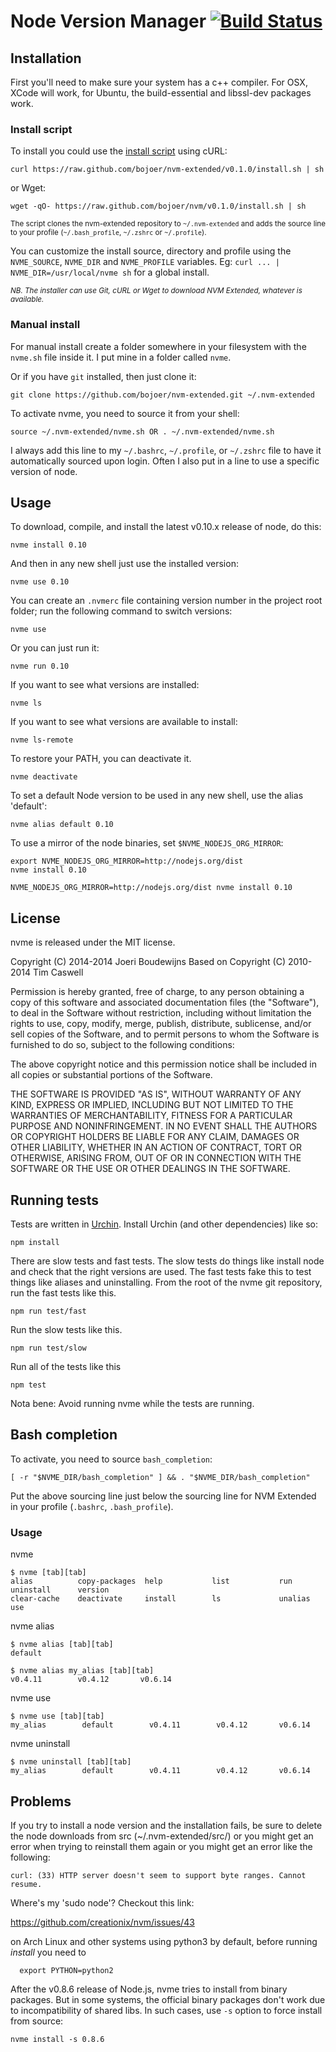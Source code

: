 # Node Version Manager [![Build Status](https://travis-ci.org/bojoer/nvme.svg?branch=master)](https://travis-ci.org/bojoer/nvm-extended)

## Installation

First you'll need to make sure your system has a c++ compiler.  For OSX, XCode will work, for Ubuntu, the build-essential and libssl-dev packages work.

### Install script

To install you could use the [install script](https://github.com/bojoer/nvm-extended/blob/v0.1.0/install.sh) using cURL:

    curl https://raw.github.com/bojoer/nvm-extended/v0.1.0/install.sh | sh

or Wget:

    wget -qO- https://raw.github.com/bojoer/nvm/v0.1.0/install.sh | sh

<sub>The script clones the nvm-extended repository to `~/.nvm-extended` and adds the source line to your profile (`~/.bash_profile`, `~/.zshrc` or `~/.profile`).</sub>

You can customize the install source, directory and profile using the `NVME_SOURCE`, `NVME_DIR` and `NVME_PROFILE` variables. Eg: `curl ... | NVME_DIR=/usr/local/nvme sh` for a global install.

<sub>*NB. The installer can use Git, cURL or Wget to download NVM Extended, whatever is available.*</sub>

### Manual install

For manual install create a folder somewhere in your filesystem with the `nvme.sh` file inside it.  I put mine in a folder called `nvme`.

Or if you have `git` installed, then just clone it:

    git clone https://github.com/bojoer/nvm-extended.git ~/.nvm-extended

To activate nvme, you need to source it from your shell:

    source ~/.nvm-extended/nvme.sh OR . ~/.nvm-extended/nvme.sh

I always add this line to my `~/.bashrc`, `~/.profile`, or `~/.zshrc` file to have it automatically sourced upon login.
Often I also put in a line to use a specific version of node.

## Usage

To download, compile, and install the latest v0.10.x release of node, do this:

    nvme install 0.10

And then in any new shell just use the installed version:

    nvme use 0.10

You can create an `.nvmerc` file containing version number in the project root folder; run the following command to switch versions:

    nvme use

Or you can just run it:

    nvme run 0.10

If you want to see what versions are installed:

    nvme ls

If you want to see what versions are available to install:

    nvme ls-remote

To restore your PATH, you can deactivate it.

    nvme deactivate

To set a default Node version to be used in any new shell, use the alias 'default':

    nvme alias default 0.10

To use a mirror of the node binaries, set `$NVME_NODEJS_ORG_MIRROR`:

    export NVME_NODEJS_ORG_MIRROR=http://nodejs.org/dist
    nvme install 0.10

    NVME_NODEJS_ORG_MIRROR=http://nodejs.org/dist nvme install 0.10

## License

nvme is released under the MIT license.

Copyright (C) 2014-2014 Joeri Boudewijns
Based on Copyright (C) 2010-2014 Tim Caswell

Permission is hereby granted, free of charge, to any person obtaining a copy of this software and associated documentation files (the "Software"), to deal in the Software without restriction, including without limitation the rights to use, copy, modify, merge, publish, distribute, sublicense, and/or sell copies of the Software, and to permit persons to whom the Software is furnished to do so, subject to the following conditions:

The above copyright notice and this permission notice shall be included in all copies or substantial portions of the Software.

THE SOFTWARE IS PROVIDED "AS IS", WITHOUT WARRANTY OF ANY KIND, EXPRESS OR IMPLIED, INCLUDING BUT NOT LIMITED TO THE WARRANTIES OF MERCHANTABILITY, FITNESS FOR A PARTICULAR PURPOSE AND NONINFRINGEMENT. IN NO EVENT SHALL THE AUTHORS OR COPYRIGHT HOLDERS BE LIABLE FOR ANY CLAIM, DAMAGES OR OTHER LIABILITY, WHETHER IN AN ACTION OF CONTRACT, TORT OR OTHERWISE, ARISING FROM, OUT OF OR IN CONNECTION WITH THE SOFTWARE OR THE USE OR OTHER DEALINGS IN THE SOFTWARE.

## Running tests
Tests are written in [Urchin](https://github.com/scraperwiki/urchin). Install Urchin (and other dependencies) like so:

    npm install

There are slow tests and fast tests. The slow tests do things like install node
and check that the right versions are used. The fast tests fake this to test
things like aliases and uninstalling. From the root of the nvme git repository,
run the fast tests like this.

    npm run test/fast

Run the slow tests like this.

    npm run test/slow

Run all of the tests like this

    npm test

Nota bene: Avoid running nvme while the tests are running.

## Bash completion

To activate, you need to source `bash_completion`:

  	[ -r "$NVME_DIR/bash_completion" ] && . "$NVME_DIR/bash_completion"

Put the above sourcing line just below the sourcing line for NVM Extended in your profile (`.bashrc`, `.bash_profile`).

### Usage

nvme

	$ nvme [tab][tab]
	alias          copy-packages  help           list           run            uninstall      version
	clear-cache    deactivate     install        ls             unalias        use

nvme alias

	$ nvme alias [tab][tab]
	default

	$ nvme alias my_alias [tab][tab]
	v0.4.11        v0.4.12       v0.6.14

nvme use

	$ nvme use [tab][tab]
	my_alias        default        v0.4.11        v0.4.12       v0.6.14

nvme uninstall

	$ nvme uninstall [tab][tab]
	my_alias        default        v0.4.11        v0.4.12       v0.6.14

## Problems

If you try to install a node version and the installation fails, be sure to delete the node downloads from src (~/.nvm-extended/src/) or you might get an error when trying to reinstall them again or you might get an error like the following:

    curl: (33) HTTP server doesn't seem to support byte ranges. Cannot resume.

Where's my 'sudo node'? Checkout this link:

https://github.com/creationix/nvm/issues/43

on Arch Linux and other systems using python3 by default, before running *install* you need to

      export PYTHON=python2

After the v0.8.6 release of Node.js, nvme tries to install from binary packages. But in some systems, the official binary packages don't work due to incompatibility of shared libs. In such cases, use `-s` option to force install from source:

    nvme install -s 0.8.6
